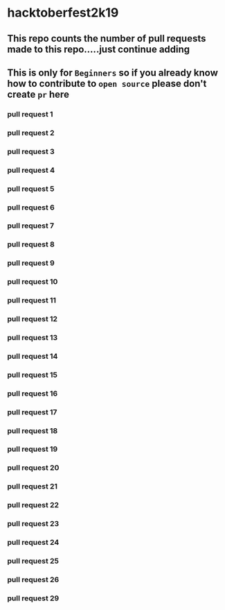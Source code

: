 # hacktoberfest2k19
## This repo counts the number of pull requests made to this repo.....just continue adding
## This is only for `Beginners` so if you already know how to contribute to `open source` please don't create `pr` here
### pull request 1
### pull request 2
### pull request 3
### pull request 4
### pull request 5
### pull request 6
### pull request 7
### pull request 8
### pull request 9
### pull request 10
### pull request 11
### pull request 12
### pull request 13
### pull request 14
### pull request 15
### pull request 16
### pull request 17
### pull request 18
### pull request 19
### pull request 20
### pull request 21
### pull request 22
### pull request 23
### pull request 24
### pull request 25
### pull request 26
### pull request 29
